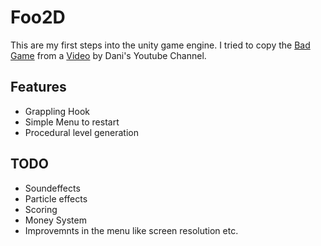 # Foo2D

This are my first steps into the unity game engine. I tried to copy the [Bad Game](https://play.google.com/store/apps/details?id=com.Dani.BadGame) from a [Video](https://www.youtube.com/watch?v=vrrR_8USmns) by Dani's Youtube Channel.


## Features

* Grappling Hook
* Simple Menu to restart
* Procedural level generation

## TODO

* Soundeffects
* Particle effects
* Scoring
* Money System
* Improvemnts in the menu like screen resolution etc.


